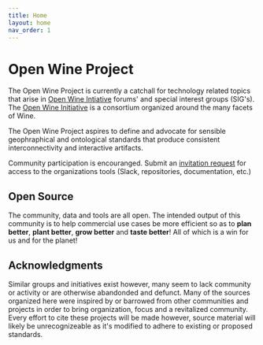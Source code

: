 ```yaml
---
title: Home
layout: home
nav_order: 1
---
```


# Open Wine Project

The Open Wine Project is currently a catchall for technology related topics that arise in [Open Wine Intiative]() forums' and special interest groups (SIG's). The [Open Wine Initiative]() is a consortium organized around the many facets of Wine.

The Open Wine Project aspires to define and advocate for sensible geophraphical and ontological standards that produce consistent interconnectivity and interactive artifacts.

Community participation is encouranged. Submit an [invitation request](mailto:openwineproject@googlegroups.com) for access to the organizations tools (Slack, repositories, documentation, etc.) 


## Open Source
The community, data and tools are all open. The intended output of this community is to help commercial use cases be more efficient so as to **plan better**, **plant better**, **grow better** and **taste better**! All of which is a win for us and for the planet!

## Acknowledgments
Similar groups and initiatives exist however, many seem to lack community or activity or are otherwise abandonded and defunct. Many of the sources organized here were inspired by or barrowed from other communities and projects in order to bring organization, focus and a revitalized community. Every effort to cite these projects will be made however, source material will likely be unrecognizeable as it's modified to adhere to existing or proposed standards. 



<!-- This project began as an educational excercise so as to better understand global and regional vulticulture areas, optimal varietal growing climates and conditions and quickly grew to include interests in history, industry terminology and nomanclature as well as broader economical and commercial topics. -->